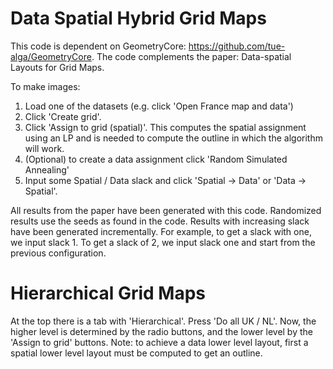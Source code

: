 # Data Spatial Hybrid Grid Maps
This code is dependent on GeometryCore: https://github.com/tue-alga/GeometryCore.
The code complements the paper: Data-spatial Layouts for Grid Maps.

To make images: 
1. Load one of the datasets (e.g. click 'Open France map and data')
2. Click 'Create grid'.
3. Click 'Assign to grid (spatial)'. This computes the spatial assignment using an LP and is needed to compute the outline in which the algorithm will work.
4. (Optional) to create a data assignment click 'Random Simulated Annealing'
5. Input some Spatial / Data slack and click 'Spatial -> Data' or 'Data -> Spatial'. 

All results from the paper have been generated with this code. Randomized results use the seeds as found in the code.
Results with increasing slack have been generated incrementally.
For example, to get a slack with one, we input slack 1. To get a slack of 2, we input slack one and start from the previous configuration.


# Hierarchical Grid Maps
At the top there is a tab with 'Hierarchical'.
Press 'Do all UK / NL'.
Now, the higher level is determined by the radio buttons, and the lower level by the 'Assign to grid' buttons.
Note: to achieve a data lower level layout, first a spatial lower level layout must be computed to get an outline.